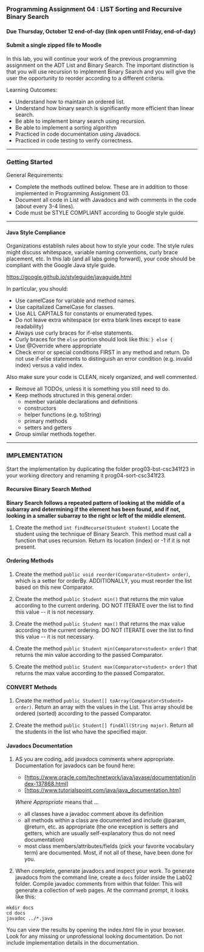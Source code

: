 ### Programming Assignment 04 : LIST Sorting and Recursive Binary Search
#### Due Thursday, October 12 end-of-day (link open until Friday, end-of-day)
#### Submit a single zipped file to Moodle

In this lab, you will continue your work of the previous programming assignment on the ADT List and Binary Search. The important distinction is that you will use recursion to implement Binary Search and you will give the user the opportunity to reorder according to a different criteria.

Learning Outcomes:

- Understand how to maintain an ordered list.
- Understand how binary search is significantly more efficient than linear search.
- Be able to implement binary search using recursion.
- Be able to implement a sorting algorithm
- Practiced in code documentation using Javadocs.
- Practiced in code testing to verify correctness.

<hr>

### Getting Started

General Requirements:

- Complete the methods outlined below. These are in addition to those implemented in Programming Assignment 03.
- Document all code in List with Javadocs and with comments in the code (about every 3-4 lines).
- Code must be STYLE COMPLIANT according to Google style guide.

<hr>

#### Java Style Compliance

Organizations establish rules about how to style your code. The style rules might discuss whitespace, variable naming conventions, curly brace placement, etc. In this lab (and all labs going forward), your code should be compliant with the Google Java style guide.

https://google.github.io/styleguide/javaguide.html

In particular, you should:

- Use camelCase for variable and method names.
- Use capitalized CamelCase for classes.
- Use ALL CAPITALS for constants or enumerated types.
- Do not leave extra whitespace (or extra blank lines except to ease readability)
- Always use curly braces for if-else statements.
- Curly braces for the `else` portion should look like this: `} else {`
- Use @Override where appropriate
- Check error or special conditions FIRST in any method and return. Do not use if-else statements to distinguish an error condition (e.g. invalid index) versus a valid index.

Also make sure your code is CLEAN, nicely organized, and well commented.

- Remove all TODOs, unless it is something you still need to do.
- Keep methods structured in this general order:
	- member variable declarations and definitions
	- constructors
	- helper functions (e.g. toString)
	- primary methods
	- setters and getters
- Group similar methods together.

<hr>

### IMPLEMENTATION

Start the implementation by duplicating the folder prog03-bst-csc341f23 in your working directory and renaming it prog04-sort-csc341f23. 

#### Recursive Binary Search Method

**Binary Search follows a repeated pattern of looking at the middle of a subarray and determining if the element has been found, and if not, looking in a smaller subarray to the right or left of the middle element.**

1. Create the method `int findRecurse(Student student)` Locate the student using the technique of Binary Search. This method must call a function that uses recursion. Return its location (index) or -1 if it is not present.

#### Ordering Methods

1. Create the method `public void reorder(Comparator<Student> order)`, which is a setter for orderBy. ADDITIONALLY, you must reorder the list based on this new Comparator.

1. Create the method `public Student min()` that returns the min value according to the current ordering. DO NOT ITERATE over the list to find this value -- it is not necessary.

1. Create the method `public Student max()` that returns the max value according to the current ordering. DO NOT ITERATE over the list to find this value -- it is not necessary.

1. Create the method `public Student min(Comparator<student> order)` that returns the min value according to the passed Comparator. 

1. Create the method `public Student max(Comparator<student> order)` that returns the max value according to the passed Comparator. 

#### CONVERT Methods
    
1. Create the method `public Student[] toArray(Comparator<Student> order)`. Return an array with the values in the List. This array should be ordered (sorted) according to the passed Comparator.

1. Create the method `public Student[] findAll(String major)`. Return all the students in the list who have the specified major.

#### Javadocs Documentation

1. AS you are coding, add javadocs comments where appropriate. Documentation for javadocs can be found here:
    - [https://www.oracle.com/technetwork/java/javase/documentation/index-137868.html]
    - [https://www.tutorialspoint.com/java/java_documentation.htm]

    _Where Appropriate_ means that ...
    - all classes have a javadoc comment above its definition
    - all methods within a class are documented and include @param, @return, etc. as appropriate (the one exception is setters and getters, which are usually self-explanatory thus do not need documentation)
    - most class members/attributes/fields (pick your favorite vocabulary term) are documented. Most, if not all of these, have been done for you.

1. When complete, generate javadocs and inspect your work. To generate javadocs from the command line, create a `docs` folder inside the Lab02 folder. Compile javadoc comments from within that folder. This will generate a collection of web pages. At the command prompt, it looks like this:
  ```
  mkdir docs
  cd docs
  javadoc ../*.java
  ```
  You can view the results by opening the index.html file in your browser. Look for any missing or unprofessional looking documentation. Do not include implementation details in the documentation.




     


